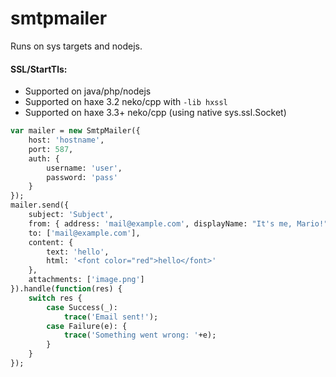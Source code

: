 # smtpmailer

Runs on sys targets and nodejs.

#### SSL/StartTls:
- Supported on java/php/nodejs
- Supported on haxe 3.2 neko/cpp with `-lib hxssl`
- Supported on haxe 3.3+ neko/cpp (using native sys.ssl.Socket)

```haxe
var mailer = new SmtpMailer({
	host: 'hostname',
	port: 587,
	auth: {
		username: 'user',
		password: 'pass'
	}
});
mailer.send({
	subject: 'Subject',
	from: { address: 'mail@example.com', displayName: "It's me, Mario!" },
	to: ['mail@example.com'],
	content: {
		text: 'hello',
		html: '<font color="red">hello</font>'
	},
	attachments: ['image.png']
}).handle(function(res) {
	switch res {
		case Success(_):
			trace('Email sent!');
		case Failure(e): {
			trace('Something went wrong: '+e);
		}
	}
});
```
